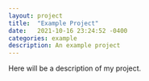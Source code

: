 ```yaml
---
layout: project
title:  "Example Project"
date:   2021-10-16 23:24:52 -0400
categories: example
description: An example project
---
```


Here will be a description of my project.
